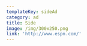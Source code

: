 ```yaml
---
templateKey: sideAd
category: ad
title: Side
image: /img/300x250.png
link: 'http://www.espn.com/'
---
```


